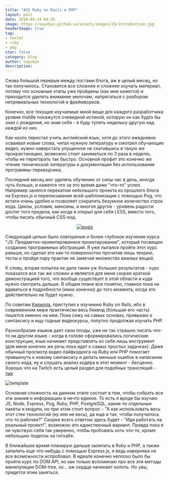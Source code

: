 ```yaml
---
title: "#25 Ruby on Rails и PHP"
layout: post
date: 2018-04-14 04:35
image: https://sayobye.github.io/assets/images/25/introduction.jpg
headerImage: true
tag:
- hexlet
- ruby
- php
star: false
category: blog
author: sayobye
description:
---
```


Снова большой перерыв между постами блога, аж в целый месяц, но так получилось. Становится все сложнее и сложнее изучать материал, потому что  основные этапы уже пройдены (как мне кажется) и приходится уделять внимание мелочам, напрягаться с разбором нетривиальных технологий и фреймворков. 

Конечно, все текущие изучаемые мной вещи для каждого разработчика уровня middle покажутся очевидной истиной, которую он как будто бы знал с рождения, но зная себя - я буду тупить недельку-другую над каждой из них. 

Как назло перестал учить английский язык, хотя до этого ежедневно осваивал новые слова, читал нужную литературу и смотрел обучающие видео, нужно наверстать упущенное не скатившись в такую же прокрастинацию, возможно стоит заниматься по 3 раза в неделю, чтобы не перегорать так быстро. Основной профит это конечно же чтение технической литературы и документации без использования программы-переводчика.

Последний месяц мог уделять обучению от силы час в день, иногда чуть больше, и кажется что за это время даже "что-то" успел. Например занялся перекатом небольшого проекта из прошлого блога на Express.js и переписывание всей шаблонизации с помощью Pug, что кстати очень удобно и позволяет сократить безумное количество строк кода. Циклы, условия, миксины, и многое другое - уровень радости достиг того предела, как когда я открыл для себя LESS, вместо того, чтобы писать обычный CSS-код.

<div style="text-align:center">
	<a href="https://pugjs.org/" target="_blank"> 
		<img src="https://sayobye.github.io/assets/images/25/pug.png" alt="pugjs" > 
	</a>
</div>

Следующей целью было повторение и более глубокое изучение курса "JS: Предметно-ориентированное проектирование", который посвящен созданию программных абстракций. Я уже пытался пройти этот курс раньше, но сделал это как-то поверхностно прочитав лишь теорию, тесты и пройдя пару практик не замечая множество важных вещей. 

К слову, вторая попытка не дала таких уж больших результатов - курс показался все так же сложен и является для меня скорее краткой демонстрацией того, что вообще существует в этой области и куда нужно смотреть дальше. В общем плане все понятно, главное пока не вдаваться в подробности (имхо конечно) до того момента, когда это действительно не будет нужно. 

По советам [Кирилла](https://moikrug.ru/mokevnin), приступил к изучению Ruby on Rails, ибо в современном мире практически весь бекенд (большая его часть) пишется именно на нем. Пока сижу на самых основах, привыкаю к синтаксису и ищу годные видеокурсы, попутно продолжая изучать PHP. 

Разнообразие языков дает свои плоды, уже не так страшно писать что-то на другом языке - когда в голове сформировались логические конструкции, язык начинает представлять из себя лишь инструмент (для меня конечно же речь пока идет о самых простых задачках). Даже обычный просмотр видео лайфкодинга на Ruby или PHP помогает привыкнуть к новому синтаксису и делать меньше ошибок в написании своего кода, ну и слушать анализ кодера в этот момент - бесценно. Хорошо что на Twitch есть целый раздел для подобных трансляций - [тык](https://www.twitch.tv/communities/programming)

![template](https://sayobye.github.io/assets/images/25/ruby.png)

Основная сложность на данном этапе состоит в том, чтобы собрать все эти знания и информацию в нечто единое. То есть я вроде бы изучаю JS, Node, Express, Pug, Ruby, PHP, PostgreSQL, какие-то отдельные пакеты и модули, но при этом стоит вопрос - "А как использовать весь этот стек технологий (ну или не весь), да еще и так, чтобы получилось что-то рабочее?" Скорее всего ответом здесь будет - "Иди работать на реальный проект!", возможно это единственный вариант. Правда пока я не чувствую себя так уверенно, чтобы пробовать хоть что-то, кроме небольших поделок на гитхабе.
 
В ближайшее время планирую дальше залипать в Ruby и PHP, а также запилить еще что-нибудь с помощью Express.js, я ведь наверняка не все возможности испробовал. В идеале конечно неплохо было бы пройти курс по DOM API, но как только вспоминаю про все эти методы манипуляции DOM-tree, ох... аж сердце начинает колоть. Но увы, придется этим заняться.







